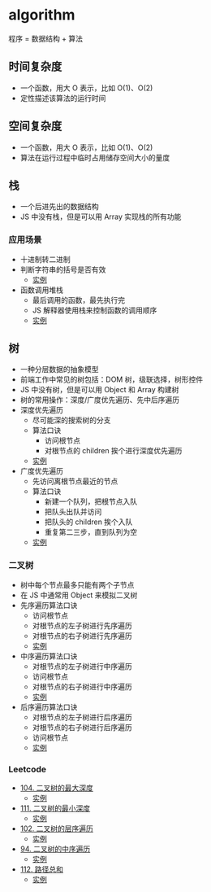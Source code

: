 # algorithm
程序 = 数据结构 + 算法
## 时间复杂度
- 一个函数，用大 O 表示，比如 O(1)、O(2)
- 定性描述该算法的运行时间
## 空间复杂度
- 一个函数，用大 O 表示，比如 O(1)、O(2)
- 算法在运行过程中临时占用储存空间大小的量度
## 栈
- 一个后进先出的数据结构
- JS 中没有栈，但是可以用 Array 实现栈的所有功能
### 应用场景
- 十进制转二进制
- 判断字符串的括号是否有效
    - [实例](https://github.com/liao123-git/algorithm/blob/main/src/stack/index.js#L11)
- 函数调用堆栈
    - 最后调用的函数，最先执行完
    - JS 解释器使用栈来控制函数的调用顺序
    - [实例](https://github.com/liao123-git/algorithm/blob/main/src/stack/callStack.js)
## 树
- 一种分层数据的抽象模型
- 前端工作中常见的树包括：DOM 树，级联选择，树形控件
- JS 中没有树，但是可以用 Object 和 Array 构建树
- 树的常用操作：深度/广度优先遍历、先中后序遍历
- 深度优先遍历
    - 尽可能深的搜索树的分支
    - 算法口诀
        - 访问根节点
        - 对根节点的 children 挨个进行深度优先遍历
    - [实例](https://github.com/liao123-git/algorithm/blob/main/src/tree/dfs.js#L33)
- 广度优先遍历
    - 先访问离根节点最近的节点
    - 算法口诀
        - 新建一个队列，把根节点入队
        - 把队头出队并访问
        - 把队头的 children 挨个入队
        - 重复第二三步，直到队列为空
    - [实例](https://github.com/liao123-git/algorithm/blob/main/src/tree/bfs.js#L33)
### 二叉树
- 树中每个节点最多只能有两个子节点
- 在 JS 中通常用 Object 来模拟二叉树
- 先序遍历算法口诀
    - 访问根节点
    - 对根节点的左子树进行先序遍历
    - 对根节点的右子树进行先序遍历
    - [实例](https://github.com/liao123-git/algorithm/blob/main/src/tree/preorder.js#L31)
- 中序遍历算法口诀
    - 对根节点的左子树进行中序遍历
    - 访问根节点
    - 对根节点的右子树进行中序遍历
    - [实例](https://github.com/liao123-git/algorithm/blob/main/src/tree/inorder.js#L31)
- 后序遍历算法口诀
    - 对根节点的左子树进行后序遍历
    - 对根节点的右子树进行后序遍历
    - 访问根节点
    - [实例](https://github.com/liao123-git/algorithm/blob/main/src/tree/postorder.js#L31)
### Leetcode 
- [104. 二叉树的最大深度](https://leetcode-cn.com/problems/maximum-depth-of-binary-tree/)
    - [实例](https://github.com/liao123-git/algorithm/blob/main/src/tree/maxDepth.js)
- [111. 二叉树的最小深度](https://leetcode-cn.com/problems/minimum-depth-of-binary-tree/)
    - [实例](https://github.com/liao123-git/algorithm/blob/main/src/tree/minDepth.js)
- [102. 二叉树的层序遍历](https://leetcode-cn.com/problems/binary-tree-level-order-traversal/)
    - [实例](https://github.com/liao123-git/algorithm/blob/main/src/tree/levelOrder.js)
- [94. 二叉树的中序遍历](https://leetcode-cn.com/problems/binary-tree-inorder-traversal/)
    - [实例](https://github.com/liao123-git/algorithm/blob/main/src/tree/inorderTraversal.js)
- [112. 路径总和](https://leetcode-cn.com/problems/path-sum/)
    - [实例](https://github.com/liao123-git/algorithm/blob/main/src/tree/hasPathSum.js)
